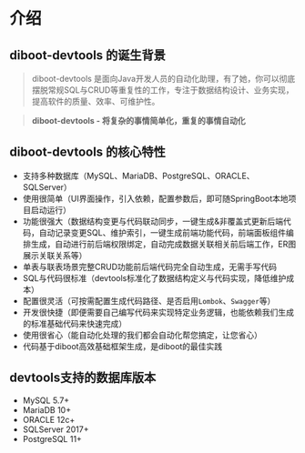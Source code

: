# 介绍

## diboot-devtools 的诞生背景

> diboot-devtools 是面向Java开发人员的自动化助理，有了她，你可以彻底摆脱常规SQL与CRUD等重复性的工作，专注于数据结构设计、业务实现，提高软件的质量、效率、可维护性。

> **diboot-devtools - 将复杂的事情简单化，重复的事情自动化**

## diboot-devtools 的核心特性
* 支持多种数据库（MySQL、MariaDB、PostgreSQL、ORACLE、SQLServer）
* 使用很简单（UI界面操作，引入依赖，配置参数后，即可随SpringBoot本地项目启动运行）
* 功能很强大（数据结构变更与代码联动同步，一键生成&非覆盖式更新后端代码，自动记录变更SQL、维护索引，一键生成前端功能代码，前端面板组件编排生成，自动进行前后端权限绑定，自动完成数据关联相关前后端工作，ER图展示关联关系等）
* 单表与联表场景完整CRUD功能前后端代码完全自动生成，无需手写代码
* SQL与代码很标准（devtools标准化了数据结构定义与代码实现，降低维护成本）
* 配置很灵活（可按需配置生成代码路径、是否启用`Lombok`、`Swagger`等）
* 开发很快捷（即便需要自己编写代码来实现特定业务逻辑，也能依赖我们生成的标准基础代码来快速完成）
* 使用很省心（能自动化处理的我们都会自动化帮您搞定，让您省心）
* 代码基于diboot高效基础框架生成，是diboot的最佳实践

## devtools支持的数据库版本
* MySQL 5.7+
* MariaDB 10+
* ORACLE 12c+
* SQLServer 2017+
* PostgreSQL 11+